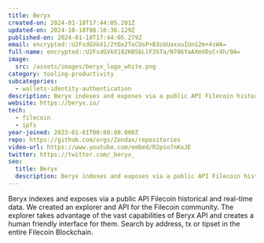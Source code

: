 ```yaml
---
title: Beryx
created-on: 2024-01-18T17:44:05.201Z
updated-on: 2024-10-10T08:16:36.129Z
published-on: 2024-01-18T17:44:05.279Z
email: encrypted::U2FsdGVkX1/2tOx2ToCUsP+B3sbUaxxuIUnS2m+4sWA=
full-name: encrypted::U2FsdGVkX192KBSbLlF3STa/N706YaAXmVDsCr4h/9A=
image:
  src: /assets/images/beryx_logo_white.png
category: tooling-productivity
subcategories:
  - wallets-identity-authentication
description: Beryx indexes and exposes via a public API Filecoin historical and real-time data.
website: https://beryx.io/
tech:
  - filecoin
  - ipfs
year-joined: 2023-01-01T00:00:00.000Z
repo: https://github.com/orgs/Zondax/repositories
video-url: https://www.youtube.com/embed/R2pso7nKxJE
twitter: https://twitter.com/_beryx_
seo:
  title: Beryx
  description: Beryx indexes and exposes via a public API Filecoin historical and real-time data.
---
```


Beryx indexes and exposes via a public API Filecoin historical and real-time data. We created an explorer and API for the Filecoin community. The explorer takes advantage of the vast capabilities of Beryx API and creates a human friendly interface for them. Search by address, tx or tipset in the entire Filecoin Blockchain.
